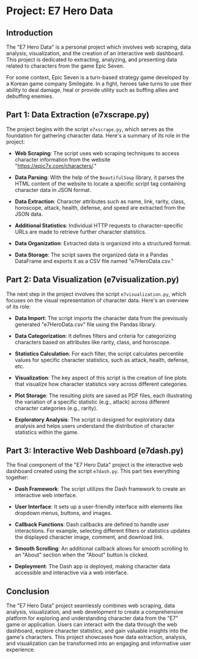 # Project: E7 Hero Data

## Introduction

The "E7 Hero Data" is a personal project which involves web scraping, data analysis, visualization, and the creation of an interactive web dashboard. This project is dedicated to extracting, analyzing, and presenting data related to characters from the game Epic Seven.

For some context, Epic Seven is a turn-based strategy game developed by a Korean game company Smilegate. In a fight, heroes take turns to use their ability to deal damage, heal or provide utility such as buffing allies and debuffing enemies. 

## Part 1: Data Extraction (e7xscrape.py)

The project begins with the script `e7xscrape.py`, which serves as the foundation for gathering character data. Here's a summary of its role in the project:

- **Web Scraping**: The script uses web scraping techniques to access character information from the website "https://epic7x.com/characters/."

- **Data Parsing**: With the help of the `BeautifulSoup` library, it parses the HTML content of the website to locate a specific script tag containing character data in JSON format.

- **Data Extraction**: Character attributes such as name, link, rarity, class, horoscope, attack, health, defense, and speed are extracted from the JSON data.

- **Additional Statistics**: Individual HTTP requests to character-specific URLs are made to retrieve further character statistics.

- **Data Organization**: Extracted data is organized into a structured format.

- **Data Storage**: The script saves the organized data in a Pandas DataFrame and exports it as a CSV file named "e7HeroData.csv."

## Part 2: Data Visualization (e7visualization.py)

The next step in the project involves the script `e7visualization.py`, which focuses on the visual representation of character data. Here's an overview of its role:

- **Data Import**: The script imports the character data from the previously generated "e7HeroData.csv" file using the Pandas library.

- **Data Categorization**: It defines filters and criteria for categorizing characters based on attributes like rarity, class, and horoscope.

- **Statistics Calculation**: For each filter, the script calculates percentile values for specific character statistics, such as attack, health, defense, etc.

- **Visualization**: The key aspect of this script is the creation of line plots that visualize how character statistics vary across different categories.

- **Plot Storage**: The resulting plots are saved as PDF files, each illustrating the variation of a specific statistic (e.g., attack) across different character categories (e.g., rarity).

- **Exploratory Analysis**: The script is designed for exploratory data analysis and helps users understand the distribution of character statistics within the game.

## Part 3: Interactive Web Dashboard (e7dash.py)

The final component of the "E7 Hero Data" project is the interactive web dashboard created using the script `e7dash.py`. This part ties everything together:

- **Dash Framework**: The script utilizes the Dash framework to create an interactive web interface.

- **User Interface**: It sets up a user-friendly interface with elements like dropdown menus, buttons, and images.

- **Callback Functions**: Dash callbacks are defined to handle user interactions. For example, selecting different filters or statistics updates the displayed character image, comment, and download link.

- **Smooth Scrolling**: An additional callback allows for smooth scrolling to an "About" section when the "About" button is clicked.

- **Deployment**: The Dash app is deployed, making character data accessible and interactive via a web interface.

## Conclusion

The "E7 Hero Data" project seamlessly combines web scraping, data analysis, visualization, and web development to create a comprehensive platform for exploring and understanding character data from the "E7" game or application. Users can interact with the data through the web dashboard, explore character statistics, and gain valuable insights into the game's characters. This project showcases how data extraction, analysis, and visualization can be transformed into an engaging and informative user experience.
